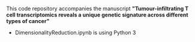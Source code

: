 This code repository accompanies the manuscript
**"Tumour-infiltrating T cell transcriptomics reveals a unique genetic signature across different types of cancer"**

- DimensionalityReduction.ipynb is using Python 3

